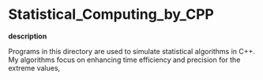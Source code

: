 # Statistical_Computing_by_CPP

**description**

Programs in this directory are used to simulate statistical algorithms in C++. My algorithms focus on enhancing time efficiency and precision for the extreme values,
